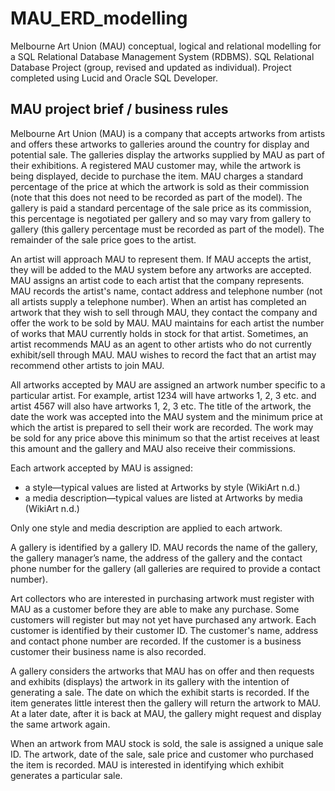 # MAU_ERD_modelling
Melbourne Art Union (MAU) conceptual, logical and relational modelling for a SQL Relational Database Management System (RDBMS).
SQL Relational Database Project (group, revised and updated as individual).
Project completed using Lucid and Oracle SQL Developer.

## MAU project brief / business rules
Melbourne Art Union (MAU) is a company that accepts artworks from artists and offers these artworks to galleries around the country for display and potential sale. The galleries display the artworks supplied by MAU as part of their exhibitions. A registered MAU customer may, while the artwork is being displayed, decide to purchase the item. MAU charges a standard percentage of the price at which the artwork is sold as their commission (note that this does not need to be recorded as part of the model). The gallery is paid a standard percentage of the sale price as its commission, this percentage is negotiated per gallery and so may vary from gallery to gallery (this gallery percentage must be recorded as part of the model). The remainder of the sale price goes to the artist.

An artist will approach MAU to represent them. If MAU accepts the artist, they will be added to the MAU system before any artworks are accepted. MAU assigns an artist code to each artist that the company represents. MAU records the artist's name, contact address and telephone number (not all artists supply a telephone number). When an artist has completed an artwork that they wish to sell through MAU, they contact the company and offer the work to be sold by MAU. MAU maintains for each artist the number of works that MAU currently holds in stock for that artist. Sometimes, an artist recommends MAU as an agent to other artists who do not currently exhibit/sell through MAU. MAU wishes to record the fact that an artist may recommend other artists to join MAU.

All artworks accepted by MAU are assigned an artwork number specific to a particular artist. For example, artist 1234 will have artworks 1, 2, 3 etc. and artist 4567 will also have artworks 1, 2, 3 etc.  The title of the artwork, the date the work was accepted into the MAU system and the minimum price at which the artist is prepared to sell their work are recorded. The work may be sold for any price above this minimum so that the artist receives at least this amount and the gallery and MAU also receive their commissions.

Each artwork accepted by MAU is assigned:
- a style—typical values are listed at Artworks by style (WikiArt n.d.)
- a media description—typical values are listed at Artworks by media (WikiArt n.d.) 

Only one style and media description are applied to each artwork.

A gallery is identified by a gallery ID. MAU records the name of the gallery, the gallery manager’s name, the address of the gallery and the contact phone number for the gallery (all galleries are required to provide a contact number). 

Art collectors who are interested in purchasing artwork must register with MAU as a customer before they are able to make any purchase. Some customers will register but may not yet have purchased any artwork. Each customer is identified by their customer ID. The customer's name, address and contact phone number are recorded. If the customer is a business customer their business name is also recorded.

A gallery considers the artworks that MAU has on offer and then requests and exhibits (displays) the artwork in its gallery with the intention of generating a sale. The date on which the exhibit starts is recorded. If the item generates little interest then the gallery will return the artwork to MAU. At a later date, after it is back at MAU, the gallery might request and display the same artwork again.

When an artwork from MAU stock is sold, the sale is assigned a unique sale ID. The artwork, date of the sale, sale price and customer who purchased the item is recorded. MAU is interested in identifying which exhibit generates a particular sale.
